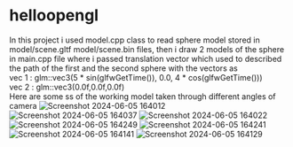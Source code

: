 ﻿# helloopengl<br>
In this project i used model.cpp class to read sphere model stored in model/scene.gltf model/scene.bin files, then i draw 2 models of the sphere in main.cpp file where i passed translation vector which used to described the path of the first and the second sphere with the vectors as<br>
vec 1 :  glm::vec3(5 * sin(glfwGetTime()), 0.0, 4 * cos(glfwGetTime()))<br>
vec 2 :  glm::vec3(0.0f,0.0f,0.0f)<br>
Here are some ss of the working model taken through different angles of camera
![Screenshot 2024-06-05 164012](https://github.com/Gupta-19/helloopengl/assets/81984623/a80e2f08-c88e-4f28-83f7-ff1e5d6fc453)
![Screenshot 2024-06-05 164037](https://github.com/Gupta-19/helloopengl/assets/81984623/25f981ab-fd1a-4af5-961f-9e602032a1e9)
![Screenshot 2024-06-05 164022](https://github.com/Gupta-19/helloopengl/assets/81984623/1479053b-58a0-4d01-9a3c-1e86cd13f00a)
![Screenshot 2024-06-05 164249](https://github.com/Gupta-19/helloopengl/assets/81984623/647f9b37-1a96-4936-b085-a7408a7ed31a)
![Screenshot 2024-06-05 164241](https://github.com/Gupta-19/helloopengl/assets/81984623/0b4b8dc3-1378-4737-ae79-42567860751c)
![Screenshot 2024-06-05 164141](https://github.com/Gupta-19/helloopengl/assets/81984623/8034c7a2-cd52-41be-a723-b47638423d01)
![Screenshot 2024-06-05 164129](https://github.com/Gupta-19/helloopengl/assets/81984623/71cf01b7-0adc-4f5f-8411-7262be83f401)
